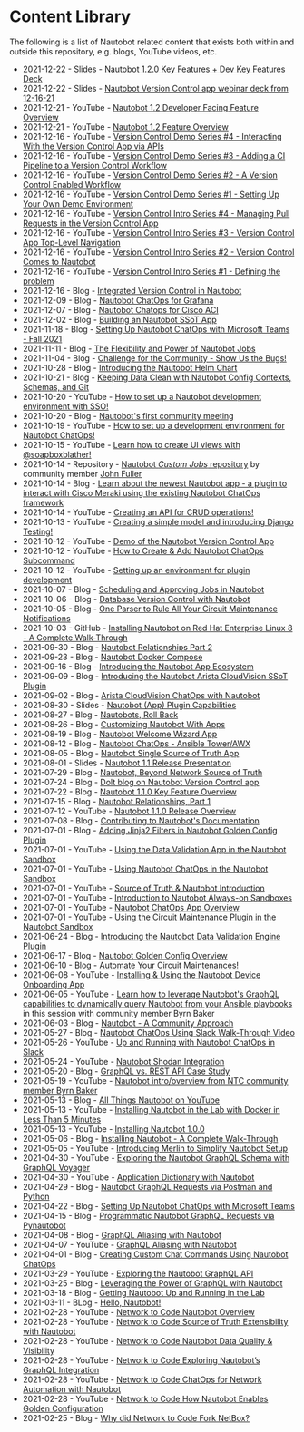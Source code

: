 # Content Library

The following is a list of Nautobot related content that exists both within and outside this repository, e.g. blogs, YouTube videos, etc.

* 2021-12-22 - Slides - [Nautobot 1.2.0 Key Features + Dev Key Features Deck](slides/Nautobot_1.2.0_Key_Features_+_Dev_Key_Features.pdf)
* 2021-12-22 - Slides - [Nautobot Version Control app webinar deck from 12-16-21](slides/Version_Control_Rollout_Dec_2021.pdf)
* 2021-12-21 - YouTube - [Nautobot 1.2 Developer Facing Feature Overview](https://youtu.be/IWLJ_VGa7po)
* 2021-12-21 - YouTube - [Nautobot 1.2 Feature Overview](https://youtu.be/-F_bbo-0veQ)
* 2021-12-16 - YouTube - [Version Control Demo Series #4 - Interacting With the Version Control App via APIs](https://youtu.be/OZdvAjXv7yo)
* 2021-12-16 - YouTube - [Version Control Demo Series #3 - Adding a CI Pipeline to a Version Control Workflow](https://youtu.be/N5u57MJXJSU)
* 2021-12-16 - YouTube - [Version Control Demo Series #2 - A Version Control Enabled Workflow](https://youtu.be/M9fskE5oXrk)
* 2021-12-16 - YouTube - [Version Control Demo Series #1 - Setting Up Your Own Demo Environment](https://youtu.be/XHrTHwhbZLc)
* 2021-12-16 - YouTube - [Version Control Intro Series #4 - Managing Pull Requests in the Version Control App](https://youtu.be/MrYM9qCvsjQ)
* 2021-12-16 - YouTube - [Version Control Intro Series #3 - Version Control App Top-Level Navigation](https://youtu.be/_spfhP6jlak)
* 2021-12-16 - YouTube - [Version Control Intro Series #2 - Version Control Comes to Nautobot](https://youtu.be/hRrBffPdyfw)
* 2021-12-16 - YouTube - [Version Control Intro Series #1 - Defining the problem](https://youtu.be/2PqgYV2575Q)
* 2021-12-16 - Blog - [Integrated Version Control in Nautobot](https://blog.networktocode.com/post/nautobot-version-control-roundup/)
* 2021-12-09 - Blog - [Nautobot ChatOps for Grafana](https://blog.networktocode.com/post/nautobot-chatops-for-grafana/)
* 2021-12-07 - Blog - [Nautobot Chatops for Cisco ACI](https://blog.networktocode.com/post/nautobot-chatops-for-cisco-aci/)
* 2021-12-02 - Blog - [Building an Nautobot SSoT App](https://blog.networktocode.com/post/building-an-nautobot-ssot-app/)
* 2021-11-18 - Blog - [Setting Up Nautobot ChatOps with Microsoft Teams - Fall 2021](https://blog.networktocode.com/post/setting-up-nautobot-chatops-with-msteams-fall-2021/)
* 2021-11-11 - Blog - [The Flexibility and Power of Nautobot Jobs](https://blog.networktocode.com/post/flexibility-and-power-of-nautobot-jobs/)
* 2021-11-04 - Blog - [Challenge for the Community - Show Us the Bugs!](https://blog.networktocode.com/post/show-us-the-bugs/)
* 2021-10-28 - Blog - [Introducing the Nautobot Helm Chart](http://blog.networktocode.com/post/nautobot-helm-charts/)
* 2021-10-21 - Blog - [Keeping Data Clean with Nautobot Config Contexts, Schemas, and Git](https://blog.networktocode.com/post/keeping-data-clean-in-nautobot/)
* 2021-10-20 - YouTube - [How to set up a Nautobot development environment with SSO!](https://www.youtube.com/watch?v=PYRdKT1MlLc)
* 2021-10-20 - Blog - [Nautobot's first community meeting](https://blog.networktocode.com/post/nautobot-community-meetings/)
* 2021-10-19 - YouTube - [How to set up a development environment for Nautobot ChatOps!](https://youtu.be/2gTkCspDWXY)
* 2021-10-15 - YouTube - [Learn how to create UI views with @soapboxblather!](https://www.youtube.com/watch?v=2e4Gx317ffY)
* 2021-10-14 - Repository - [Nautobot *Custom Jobs* repository](https://github.com/JohnFu11er/Nautobot_Custom_Jobs) by community member [John Fuller](https://github.com/JohnFu11er)
* 2021-10-14 - Blog - [Learn about the newest Nautobot app - a plugin to interact with Cisco Meraki using the existing Nautobot ChatOps framework](https://blog.networktocode.com/post/nautobot-chatops-with-meraki/)
* 2021-10-14 - YouTube - [Creating an API for CRUD operations!](https://www.youtube.com/watch?v=D8ekbmYR95I)
* 2021-10-13 - YouTube - [Creating a simple model and introducing Django Testing!](https://youtu.be/wrrdAfS-0JQ)
* 2021-10-12 - YouTube - [Demo of the Nautobot Version Control App](https://youtu.be/6VUiJ8uumX0)
* 2021-10-12 - YouTube - [How to Create & Add Nautobot ChatOps Subcommand](https://youtu.be/I6xGyUmmbYw) 
* 2021-10-12 - YouTube - [Setting up an environment for plugin development](https://youtu.be/t7Xcr9yZKG8)
* 2021-10-07 - Blog - [Scheduling and Approving Jobs in Nautobot](https://blog.networktocode.com/post/scheduling-and-approving-jobs-in-nautobot/)
* 2021-10-06 - Blog - [Database Version Control with Nautobot](https://blog.networktocode.com/post/database-version-control-with-nautobot/)
* 2021-10-05 - Blog - [One Parser to Rule All Your Circuit Maintenance Notifications](https://blog.networktocode.com/post/one-parser-to-rule-all-your-circuit-maintenance-notifications/)
* 2021-10-03 - GitHub - [Installing Nautobot on Red Hat Enterprise Linux 8 - A Complete Walk-Through](https://github.com/beholdenkey/Installing-Nautobot-on-RHEL-A-Complete-Walk-Through)
* 2021-09-30 - Blog - [Nautobot Relationships Part 2](https://blog.networktocode.com/post/nautobot-relationships-part-2/)
* 2021-09-23 - Blog - [Nautobot Docker Compose](https://blog.networktocode.com/post/nautobot-docker-compose/)
* 2021-09-16 - Blog - [Introducing the Nautobot App Ecosystem](https://blog.networktocode.com/post/introducing-nautobot-ecosystem/)  
* 2021-09-09 - Blog - [Introducing the Nautobot Arista CloudVision SSoT Plugin](https://blog.networktocode.com/post/nautobot-plugin-ssot-arista/)  
* 2021-09-02 - Blog - [Arista CloudVision ChatOps with Nautobot](https://blog.networktocode.com/post/arista-cloudvision-chatops-with-nautobot/)
* 2021-08-30 - Slides - [Nautobot (App) Plugin Capabilities](slides/2021-09-02_Nautobot_(App)_Plugin_Capabilities.pdf)  
* 2021-08-27 - Blog - [Nautobots, Roll Back](https://blog.networktocode.com/post/nautobots-rollback/) 
* 2021-08-26 - Blog - [Customizing Nautobot With Apps](https://blog.networktocode.com/post/customizing-nautobot-with-apps/)
* 2021-08-19 - Blog - [Nautobot Welcome Wizard App](https://blog.networktocode.com/post/nautobot-welcome-wizard/)
* 2021-08-12 - Blog - [Nautobot ChatOps - Ansible Tower/AWX](https://blog.networktocode.com/post/nautobot-plugin-chatops-ansible/)  
* 2021-08-05 - Blog - [Nautobot Single Source of Truth App](https://blog.networktocode.com/post/nautobot-ssot-plugin/)
* 2021-08-01 - Slides - [Nautobot 1.1 Release Presentation](slides/2021-07-20_Nautobot_1.1.0_Feature_Overview.pdf)
* 2021-07-29 - Blog - [Nautobot, Beyond Network Source of Truth](https://blog.networktocode.com/post/nautobot-beyond-network-source-of-truth/)
* 2021-07-24 - Blog - [Dolt blog on Nautobot Version Control app](https://www.dolthub.com/blog/2021-09-24-announcing-nautobot-on-dolt/)
* 2021-07-22 - Blog - [Nautobot 1.1.0 Key Feature Overview](https://blog.networktocode.com/post/nautobot-1.1.0-feature-overview/)
* 2021-07-15 - Blog - [Nautobot Relationships, Part 1](https://blog.networktocode.com/post/nautobot-relationships-part-1/)
* 2021-07-12 - YouTube - [Nautobot 1.1.0 Release Overview](https://youtu.be/3Wj0Jl3ceTk)
* 2021-07-08 - Blog - [Contributing to Nautobot's Documentation](https://blog.networktocode.com/post/contributing-to-nautobot-docs/)
* 2021-07-01 - Blog - [Adding Jinja2 Filters in Nautobot Golden Config Plugin](https://blog.networktocode.com/post/adding-jinja2-filters-in-nautobot-golden-config/)
* 2021-07-01 - YouTube - [Using the Data Validation App in the Nautobot Sandbox](https://youtu.be/KVgyywIwDag)
* 2021-07-01 - YouTube - [Using Nautobot ChatOps in the Nautobot Sandbox](https://youtu.be/zmS73a3xi9Y)
* 2021-07-01 - YouTube - [Source of Truth & Nautobot Introduction](https://youtu.be/pKhkQFBcEfY)
* 2021-07-01 - YouTube - [Introduction to Nautobot Always-on Sandboxes](https://youtu.be/Nda8XCjq89w)
* 2021-07-01 - YouTube - [Nautobot ChatOps App Overview](https://youtu.be/566S8r72I7c)
* 2021-07-01 - YouTube - [Using the Circuit Maintenance Plugin in the Nautobot Sandbox](https://youtu.be/zWHx76kZQgI)
* 2021-06-24 - Blog - [Introducing the Nautobot Data Validation Engine Plugin](http://blog.networktocode.com/post/intoroducing-the-nautobot-data-validation-engine-plugin/)
* 2021-06-17 - Blog - [Nautobot Golden Config Overview](http://blog.networktocode.com/post/nautobot-golden-config-overview/)
* 2021-06-10 - Blog - [Automate Your Circuit Maintenances!](http://blog.networktocode.com/post/automate-your-circuit-maintenances/)
* 2021-06-08 - YouTube - [Installing & Using the Nautobot Device Onboarding App](https://youtu.be/iThUlvAvadM)
* 2021-06-05 - YouTube - [Learn how to leverage Nautobot's GraphQL capabilities to dynamically query Nautobot from your Ansible playbooks](https://youtu.be/g4aMH_pGo0Q ) in this session with community member Byrn Baker 
* 2021-06-03 - Blog - [Nautobot - A Community Approach](http://blog.networktocode.com/post/nautobot-a-community-approach/)
* 2021-05-27 - Blog - [Nautobot ChatOps Using Slack Walk-Through Video](http://blog.networktocode.com/post/nautobot-chatops-using-slack-video/)
* 2021-05-26 - YouTube - [Up and Running with Nautobot ChatOps in Slack](https://youtu.be/O6t8jOMI_9I)
* 2021-05-24 - YouTube - [Nautobot Shodan Integration](https://youtu.be/_cfIiQhB1Q4)
* 2021-05-20 - Blog - [GraphQL vs. REST API Case Study](http://blog.networktocode.com/post/graphql-vs-rest-api-case-study/)
* 2021-05-19 - YouTube - [Nautobot intro/overview from NTC community member Byrn Baker](https://youtu.be/NzwbVsewcV8)
* 2021-05-13 - Blog - [All Things Nautobot on YouTube](http://blog.networktocode.com/post/all-things-nautobot-on-youtube/)
* 2021-05-13 - YouTube - [Installing Nautobot in the Lab with Docker in Less Than 5 Minutes](https://youtu.be/X6g-5iwr9hI)
* 2021-05-13 - YouTube - [Installing Nautobot 1.0.0](https://youtu.be/IYJJcgXYtnw)
* 2021-05-06 - Blog - [Installing Nautobot - A Complete Walk-Through](http://blog.networktocode.com/post/installing-nautobot/)
* 2021-05-05 - YouTube - [Introducing Merlin to Simplify Nautobot Setup](https://youtu.be/le3fB-YL6EM)
* 2021-04-30 - YouTube - [Exploring the Nautobot GraphQL Schema with GraphQL Voyager](https://youtu.be/VOgjhRQyK6U)
* 2021-04-30 - YouTube - [Application Dictionary with Nautobot](https://youtu.be/1_HQzz6nkmI)
* 2021-04-29 - Blog - [Nautobot GraphQL Requests via Postman and Python](http://blog.networktocode.com/post/nautobot-graphql-requests-via-postman-and-python/)
* 2021-04-22 - Blog - [Setting Up Nautobot ChatOps with Microsoft Teams](http://blog.networktocode.com/post/setting-up-nautobot-chatops-with-msteams/)
* 2021-04-15 - Blog - [Programmatic Nautobot GraphQL Requests via Pynautobot](http://blog.networktocode.com/post/programmatic-nautobot-graphql-requests-via-pynautobot/)
* 2021-04-08 - Blog - [GraphQL Aliasing with Nautobot](http://blog.networktocode.com/post/graphql-aliasing-with-nautobot/)
* 2021-04-07 - YouTube - [GraphQL Aliasing with Nautobot](https://youtu.be/3T4cRsIqM7Y)
* 2021-04-01 - Blog - [Creating Custom Chat Commands Using Nautobot ChatOps](http://blog.networktocode.com/post/creating-custom-chat-commands-using-nautobot-chatops/)
* 2021-03-29 - YouTube - [Exploring the Nautobot GraphQL API](https://youtu.be/SUezEhfsSUw)
* 2021-03-25 - Blog - [Leveraging the Power of GraphQL with Nautobot](http://blog.networktocode.com/post/leveraging-the-power-of-graphql-with-nautobot/)
* 2021-03-18 - Blog - [Getting Nautobot Up and Running in the Lab](http://blog.networktocode.com/post/getting-nautobot-up-and-running-in-the-lab/)
* 2021-03-11 - BLog - [Hello, Nautobot!](http://blog.networktocode.com/post/hello-nautobot/)
* 2021-02-28 - YouTube - [Network to Code Nautobot Overview](https://youtu.be/_vq-rtTRLRk)
* 2021-02-28 - YouTube - [Network to Code Source of Truth Extensibility with Nautobot](https://youtu.be/R6Dkoh-vaSc)
* 2021-02-28 - YouTube - [Network to Code Nautobot Data Quality & Visibility](https://youtu.be/eUE0Ni7SthY)
* 2021-02-28 - YouTube - [Network to Code Exploring Nautobot’s GraphQL Integration](https://youtu.be/3Q1s7--QD1w)
* 2021-02-28 - YouTube - [Network to Code ChatOps for Network Automation with Nautobot](https://youtu.be/_AfHe05Y3DA)
* 2021-02-28 - YouTube - [Network to Code How Nautobot Enables Golden Configuration](https://youtu.be/6TNsSR2hbZg)
* 2021-02-25 - Blog - [Why did Network to Code Fork NetBox?](http://blog.networktocode.com/post/why-did-network-to-code-fork-netbox/)

